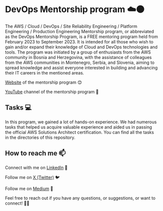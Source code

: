 # DevOps Mentorship program ☁️🟠

The AWS / Cloud / DevOps / Site Reliability Engineering / Platform Engineering / Production Engineering Mentorship program, or abbreviated as the DevOps Mentorship Program, is a FREE mentoring program held from February 2023 to September 2023. It is intended for all those who wish to gain and/or expand their knowledge of Cloud and DevOps technologies and tools. The program was initiated by a group of enthusiasts from the AWS community in Bosnia and Herzegovina, with the assistance of colleagues from the AWS communities in Montenegro, Serbia, and Slovenia, aiming to spread knowledge and assist everyone interested in building and advancing their IT careers in the mentioned areas.

[Website](https://devops.awsbosnia.com/) of the mentorship program 😊

[YouTube](https://www.youtube.com/watch?v=Ybwp3LJ1Vlo&list=PLM21oTGmKe23vhBHWss4jAb8fG9SYdRBE) channel of the mentorship program 🎥

## Tasks 💻

In this program, we gained a lot of hands-on experience. We had numerous tasks that helped us acquire valuable experience and aided us in passing the official AWS Solutions Architect certification. You can find all the tasks in the directories of this repository.

## How to reach me 📫

Connect with me on [LinkedIn](https://www.linkedin.com/in/ahmedsrebrenica/) 💼

Follow me on [X (Twitter)](https://twitter.com/srebreni3) 🐦

Follow me on [Medium](https://medium.com/@srebreni3) 📝

Feel free to reach out if you have any questions, or suggestions, or want to connect! 📩✨

